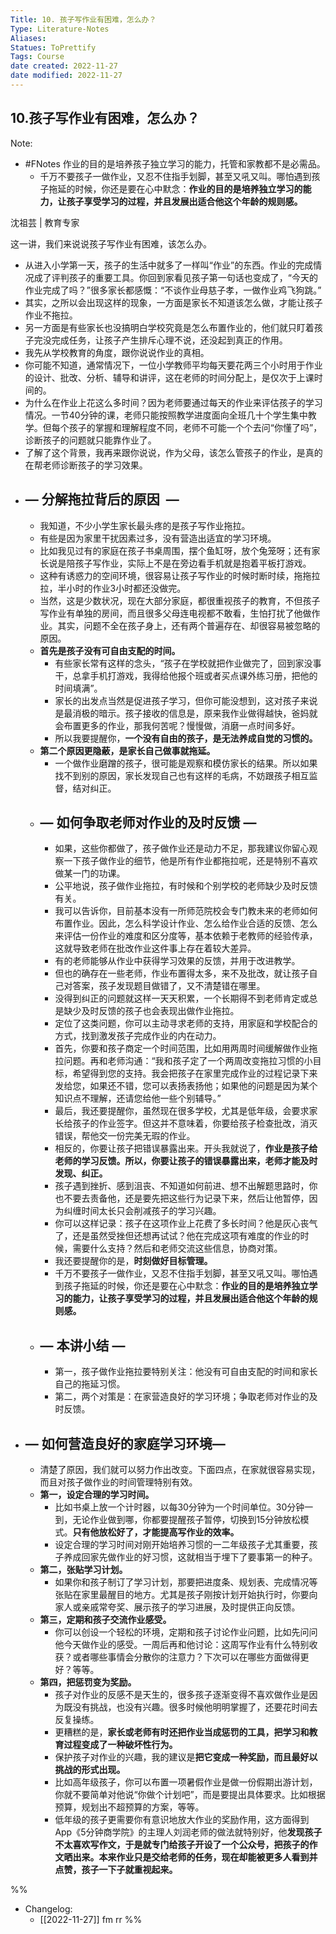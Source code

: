 ```yaml
---
Title: 10. 孩子写作业有困难，怎么办？ 
Type: Literature-Notes 
Aliases: 
Statues: ToPrettify 
Tags: Course
date created: 2022-11-27
date modified: 2022-11-27
---
```


## 10.孩子写作业有困难，怎么办？

Note:  

  - #FNotes 作业的目的是培养孩子独立学习的能力，托管和家教都不是必需品。  
    - 千万不要孩子一做作业，又忍不住指手划脚，甚至又吼又叫。哪怕遇到孩子拖延的时候，你还是要在心中默念：**作业的目的是培养独立学习的能力，让孩子享受学习的过程，并且发展出适合他这个年龄的规则感。**  

沈祖芸 | 教育专家  

这一讲，我们来说说孩子写作业有困难，该怎么办。  

  - 从进入小学第一天，孩子的生活中就多了一样叫“作业”的东西。作业的完成情况成了评判孩子的重要工具。你回到家看见孩子第一句话也变成了，“今天的作业完成了吗？”很多家长都感慨：“不谈作业母慈子孝，一做作业鸡飞狗跳。”  
  - 其实，之所以会出现这样的现象，一方面是家长不知道该怎么做，才能让孩子作业不拖拉。  
  - 另一方面是有些家长也没搞明白学校究竟是怎么布置作业的，他们就只盯着孩子完没完成任务，让孩子产生排斥心理不说，还没起到真正的作用。  
  - 我先从学校教育的角度，跟你说说作业的真相。  
  - 你可能不知道，通常情况下，一位小学教师平均每天要花两三个小时用于作业的设计、批改、分析、辅导和讲评，这在老师的时间分配上，是仅次于上课时间的。  
  - 为什么在作业上花这么多时间？因为老师要通过每天的作业来评估孩子的学习情况。一节40分钟的课，老师只能按照教学进度面向全班几十个学生集中教学。但每个孩子的掌握和理解程度不同，老师不可能一个个去问“你懂了吗”，诊断孩子的问题就只能靠作业了。  
  - 了解了这个背景，我再来跟你说说，作为父母，该怎么管孩子的作业，是真的在帮老师诊断孩子的学习效果。  
- ## ****— 分解拖拉背后的原因  —****  
    - 我知道，不少小学生家长最头疼的是孩子写作业拖拉。  
    - 有些是因为家里干扰因素过多，没有营造出适宜的学习环境。  
    - 比如我见过有的家庭在孩子书桌周围，摆个鱼缸呀，放个兔笼呀；还有家长说是陪孩子写作业，实际上不是在旁边看手机就是抱着平板打游戏。  
    - 这种有诱惑力的空间环境，很容易让孩子写作业的时候时断时续，拖拖拉拉，半小时的作业3小时都还没做完。  
    - 当然，这是少数状况，现在大部分家庭，都很重视孩子的教育，不但孩子写作业有单独的房间，而且很多父母连电视都不敢看，生怕打扰了他做作业。其实，问题不全在孩子身上，还有两个普遍存在、却很容易被忽略的原因。  
    - **首先是孩子没有可自由支配的时间。**  
      - 有些家长常有这样的念头，“孩子在学校就把作业做完了，回到家没事干，总拿手机打游戏，我得给他报个班或者买点课外练习册，把他的时间填满”。  
      - 家长的出发点当然是促进孩子学习，但你可能没想到，这对孩子来说是最消极的暗示。孩子接收的信息是，原来我作业做得越快，爸妈就会布置更多的作业，那我何苦呢？慢慢做，消磨一点时间多好。  
      - 所以我要提醒你，**一个没有自由的孩子，是无法养成自觉的习惯的。**  
    - **第二个原因更隐蔽，是家长自己做事就拖延。**  
      - 一个做作业磨蹭的孩子，很可能是观察和模仿家长的结果。所以如果找不到别的原因，家长发现自己也有这样的毛病，不妨跟孩子相互监督，结对纠正。  
  - ## — 如何争取老师对作业的及时反馈 —  
    - 如果，这些你都做了，孩子做作业还是动力不足，那我建议你留心观察一下孩子做作业的细节，他是所有作业都拖拉呢，还是特别不喜欢做某一门的功课。  
    - 公平地说，孩子做作业拖拉，有时候和个别学校的老师缺少及时反馈有关。  
    - 我可以告诉你，目前基本没有一所师范院校会专门教未来的老师如何布置作业。因此，怎么科学设计作业、怎么给作业合适的反馈、怎么来评估一份作业的难度和区分度等，基本依赖于老教师的经验传承，这就导致老师在批改作业这件事上存在着较大差异。  
    - 有的老师能够从作业中获得学习效果的反馈，并用于改进教学。  
    - 但也的确存在一些老师，作业布置得太多，来不及批改，就让孩子自己对答案，孩子发现题目做错了，又不清楚错在哪里。  
    - 没得到纠正的问题就这样一天天积累，一个长期得不到老师肯定或总是缺少及时反馈的孩子也会表现出做作业拖拉。  
    - 定位了这类问题，你可以主动寻求老师的支持，用家庭和学校配合的方式，找到激发孩子完成作业的内在动力。  
    - 首先，你要和孩子商定一个时间范围，比如用两周时间缓解做作业拖拉问题。再和老师沟通：“我和孩子定了一个两周改变拖拉习惯的小目标，希望得到您的支持。我会把孩子在家里完成作业的过程记录下来发给您，如果还不错，您可以表扬表扬他；如果他的问题是因为某个知识点不理解，还请您给他一些个别辅导。”  
    - 最后，我还要提醒你，虽然现在很多学校，尤其是低年级，会要求家长给孩子的作业签字。但这并不意味着，你要给孩子检查批改，消灭错误，帮他交一份完美无瑕的作业。  
    - 相反的，你要让孩子把错误暴露出来。开头我就说了，**作业是孩子给老师的学习反馈。所以，你要让孩子的错误暴露出来，老师才能及时发现、纠正。**  
    - 孩子遇到挫折、感到沮丧、不知道如何前进、想不出解题思路时，你也不要去责备他，还是要先把这些行为记录下来，然后让他暂停，因为纠缠时间太长只会削减孩子的学习兴趣。  
    - 你可以这样记录：孩子在这项作业上花费了多长时间？他是灰心丧气了，还是虽然受挫但还想再试试？他在完成这项有难度的作业的时候，需要什么支持？然后和老师交流这些信息，协商对策。  
    - 我还要提醒你的是，**时刻做好目标管理。**  
    - 千万不要孩子一做作业，又忍不住指手划脚，甚至又吼又叫。哪怕遇到孩子拖延的时候，你还是要在心中默念：**作业的目的是培养独立学习的能力，让孩子享受学习的过程，并且发展出适合他这个年龄的规则感。**  
  - ## — 本讲小结 —  
    - 第一，孩子做作业拖拉要特别关注：他没有可自由支配的时间和家长自己的拖延习惯。  
    - 第二，两个对策是：在家营造良好的学习环境；争取老师对作业的及时反馈。  
- ## — 如何营造良好的家庭学习环境—  
  - 清楚了原因，我们就可以努力作出改变。下面四点，在家就很容易实现，而且对孩子做作业的时间管理特别有效。  
  - **第一，设定合理的学习时间。**  
    - 比如书桌上放一个计时器，以每30分钟为一个时间单位。30分钟一到，无论作业做到哪，你都要提醒孩子暂停，切换到15分钟放松模式。**只有他放松好了，才能提高写作业的效率。**  
    - 设定合理的学习时间对刚开始培养习惯的一二年级孩子尤其重要，孩子养成回家先做作业的好习惯，这就相当于埋下了要事第一的种子。  
  - **第二，张贴学习计划。**  
    - 如果你和孩子制订了学习计划，那要把进度条、规划表、完成情况等张贴在家里最醒目的地方。尤其是孩子刚按计划开始执行时，你要向家人或亲戚常夸奖、展示孩子的学习进展，及时提供正向反馈。  
  - **第三，定期和孩子交流作业感受。**  
    - 你可以创设一个轻松的环境，定期和孩子讨论作业问题，比如先问问他今天做作业的感受。一周后再和他讨论：这周写作业有什么特别收获？或者哪些事情会分散你的注意力？下次可以在哪些方面做得更好？等等。  
  - **第四，把惩罚变为奖励。**  
    - 孩子对作业的反感不是天生的，很多孩子逐渐变得不喜欢做作业是因为既没有挑战，也没有兴趣。很多时候他明明掌握了，还要花时间去反复操练。  
    - 更糟糕的是，**家长或老师有时还把作业当成惩罚的工具，把学习和教育过程变成了一种破坏性行为。**  
    - 保护孩子对作业的兴趣，我的建议是**把它变成一种奖励，而且最好以挑战的形式出现。**  
    - 比如高年级孩子，你可以布置一项暑假作业是做一份假期出游计划，你就不要简单对他说“你做个计划吧”，而是要提出具体要求。比如根据预算，规划出不超预算的方案，等等。  
    - 低年级的孩子更需要你有意识地放大作业的奖励作用，这方面得到App《5分钟商学院》的主理人刘润老师的做法就特别好，他**发现孩子不太喜欢写作文，于是就专门给孩子开设了一个公众号，把孩子的作文晒出来。本来作业只是交给老师的任务，现在却能被更多人看到并点赞，孩子一下子就重视起来。**  

%%
- Changelog:
	- [[2022-11-27]] fm rr
%%
